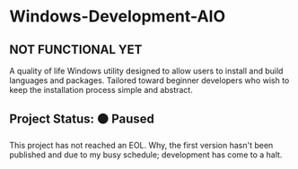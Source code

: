 # Windows-Development-AIO  
## NOT FUNCTIONAL YET  
A quality of life Windows utility designed to allow users to install and build languages and packages. Tailored toward beginner developers who wish to keep the installation process simple and abstract.

## Project Status: 🟠 Paused
This project has not reached an EOL. Why, the first version hasn't been published and due to my busy schedule; development has come to a halt.
